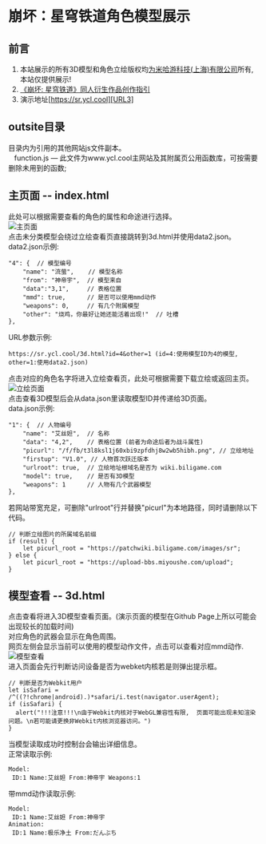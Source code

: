 # 崩坏：星穹铁道角色模型展示
## 前言
1.  本站展示的所有3D模型和角色立绘版权均[为米哈游科技(上海)有限公司][URL1]所有, 本站仅提供展示!<br>
2. [《崩坏: 星穹铁道》同人衍生作品创作指引][URL2]<br>
3. 演示地址[https://sr.ycl.cool][URL3]<br>
## outsite目录
目录内为引用的其他网站js文件副本。<br>
&nbsp;&nbsp;&nbsp;function.js — 此文件为www.ycl.cool主网站及其附属页公用函数库，可按需要删除未用到的函数;<br>
## 主页面 -- index.html
此处可以根据需要查看的角色的属性和命途进行选择。<br>
![主页面](https://www.ycl.cool/blog/usr/uploads/2024/02/2075302797.png "主页面")<br>
点击未分类模型会绕过立绘查看页直接跳转到3d.html并使用data2.json。<br>
data2.json示例:
```
"4": {  // 模型编号
    "name": "流萤",    // 模型名称
    "from": "神帝宇",  // 模型来自
    "data":"3,1",     // 表格位置
    "mmd": true,      // 是否可以使用mmd动作
    "weapons": 0,     // 有几个附属模型
    "other": "烧鸡，你最好让她还能活着出现!"  // 吐槽
},
```
URL参数示例:
```
https://sr.ycl.cool/3d.html?id=4&other=1 (id=4:使用模型ID为4的模型, other=1:使用data2.json)
```
点击对应的角色名字将进入立绘查看页，此处可根据需要下载立绘或返回主页。<br>
![立绘页面](https://www.ycl.cool/blog/usr/uploads/2024/02/810220138.png "立绘页面")<br>
点击查看3D模型后会从data.json里读取模型ID并传递给3D页面。<br>
data.json示例:
```
"1": {  // 人物编号
    "name": "艾丝妲",  // 名称
    "data": "4,2",    // 表格位置 (前者为命途后者为战斗属性)
    "picurl": "/f/fb/t3l8ksl1j60xbi9zpfdhj8w2wb5hibh.png", // 立绘地址
    "firstup": "V1.0", // 人物首次跃迁版本 
    "urlroot": true,  // 立绘地址根域名是否为 wiki.biligame.com
    "model": true,    // 是否有3D模型
    "weapons": 1      // 人物有几个武器模型
},
```
若网站带宽充足，可删除"urlroot"行并替换"picurl"为本地路径，同时请删除以下代码。
```
// 判断立绘图片的所属域名前缀
if (result) {
    let picurl_root = "https://patchwiki.biligame.com/images/sr";
} else {
    let picurl_root = "https://upload-bbs.miyoushe.com/upload";
}
```
## 模型查看 -- 3d.html
点击查看将进入3D模型查看页面。(演示页面的模型在Github Page上所以可能会出现较长的加载时间)<br>
对应角色的武器会显示在角色周围。<br>
网页左侧会显示当前可以使用的模型动作文件，点击可以查看对应mmd动作.
![模型查看](https://www.ycl.cool/blog/usr/uploads/2024/02/3540012926.png "模型查看")<br>
进入页面会先行判断访问设备是否为webket内核若是则弹出提示框。
```
// 判断是否为Webkit用户
let isSafari = /^((?!chrome|android).)*safari/i.test(navigator.userAgent);
if (isSafari) {
  alert("!!!注意!!!\n由于Webkit内核对于WebGL兼容性有限,  页面可能出现未知渲染问题。\n若可能请更换非Webkit内核浏览器访问。")
}
```
当模型读取成功时控制台会输出详细信息。<br>
正常读取示例:
```
Model:
 ID:1 Name:艾丝妲 From:神帝宇 Weapons:1
```
带mmd动作读取示例:
```
Model:
 ID:1 Name:艾丝妲 From:神帝宇
Animation:
 ID:1 Name:极乐净土 From:だんぶち
```

[URL1]:https://www.mihoyo.com/
[URL2]:https://www.bilibili.com/read/cv23111427/
[URL3]:https://sr.ycl.cool/